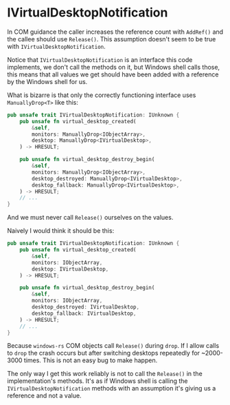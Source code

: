 # IVirtualDesktopNotification

In COM guidance the caller increases the reference count with `AddRef()` and the
callee should use `Release()`. This assumption doesn't seem to be true with
`IVirtualDesktopNotification`.

Notice that `IVirtualDesktopNotification` is an interface this code implements,
we don't call the methods on it, but Windows shell calls those, this means that
all values we get should have been added with a reference by the Windows shell
for us.

What is bizarre is that only the correctly functioning interface uses
`ManuallyDrop<T>` like this:

```rust
pub unsafe trait IVirtualDesktopNotification: IUnknown {
    pub unsafe fn virtual_desktop_created(
        &self,
        monitors: ManuallyDrop<IObjectArray>,
        desktop: ManuallyDrop<IVirtualDesktop>,
    ) -> HRESULT;

    pub unsafe fn virtual_desktop_destroy_begin(
        &self,
        monitors: ManuallyDrop<IObjectArray>,
        desktop_destroyed: ManuallyDrop<IVirtualDesktop>,
        desktop_fallback: ManuallyDrop<IVirtualDesktop>,
    ) -> HRESULT;
    // ...
}
```

And we must never call `Release()` ourselves on the values.

Naively I would think it should be this:

```rust
pub unsafe trait IVirtualDesktopNotification: IUnknown {
    pub unsafe fn virtual_desktop_created(
        &self,
        monitors: IObjectArray,
        desktop: IVirtualDesktop,
    ) -> HRESULT;

    pub unsafe fn virtual_desktop_destroy_begin(
        &self,
        monitors: IObjectArray,
        desktop_destroyed: IVirtualDesktop,
        desktop_fallback: IVirtualDesktop,
    ) -> HRESULT;
    // ...
}
```

Because `windows-rs` COM objects call `Release()` during `drop`. If I allow
calls to `drop` the crash occurs but after switching desktops repeatedly for
~2000-3000 times. This is not an easy bug to make happen.

The only way I get this work reliably is not to call the `Release()` in the
implementation's methods. It's as if Windows shell is calling the
`IVirtualDesktopNotification` methods with an assumption it's giving us a
reference and not a value.